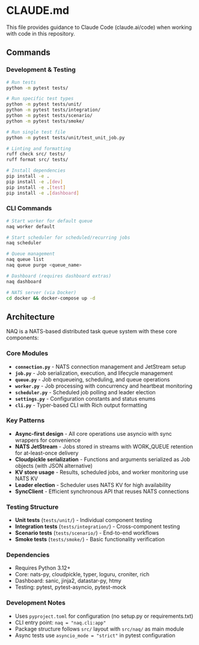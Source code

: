# CLAUDE.md

This file provides guidance to Claude Code (claude.ai/code) when working with code in this repository.

## Commands

### Development & Testing
```bash
# Run tests
python -m pytest tests/

# Run specific test types
python -m pytest tests/unit/
python -m pytest tests/integration/
python -m pytest tests/scenario/
python -m pytest tests/smoke/

# Run single test file
python -m pytest tests/unit/test_unit_job.py

# Linting and formatting
ruff check src/ tests/
ruff format src/ tests/

# Install dependencies
pip install -e .
pip install -e .[dev]
pip install -e .[test]
pip install -e .[dashboard]
```

### CLI Commands
```bash
# Start worker for default queue
naq worker default

# Start scheduler for scheduled/recurring jobs
naq scheduler

# Queue management
naq queue list
naq queue purge <queue_name>

# Dashboard (requires dashboard extras)
naq dashboard

# NATS server (via Docker)
cd docker && docker-compose up -d
```

## Architecture

NAQ is a NATS-based distributed task queue system with these core components:

### Core Modules
- **`connection.py`** - NATS connection management and JetStream setup
- **`job.py`** - Job serialization, execution, and lifecycle management  
- **`queue.py`** - Job enqueueing, scheduling, and queue operations
- **`worker.py`** - Job processing with concurrency and heartbeat monitoring
- **`scheduler.py`** - Scheduled job polling and leader election
- **`settings.py`** - Configuration constants and status enums
- **`cli.py`** - Typer-based CLI with Rich output formatting

### Key Patterns
- **Async-first design** - All core operations use asyncio with sync wrappers for convenience
- **NATS JetStream** - Jobs stored in streams with WORK_QUEUE retention for at-least-once delivery
- **Cloudpickle serialization** - Functions and arguments serialized as Job objects (with JSON alternative)
- **KV store usage** - Results, scheduled jobs, and worker monitoring use NATS KV
- **Leader election** - Scheduler uses NATS KV for high availability
- **SyncClient** - Efficient synchronous API that reuses NATS connections

### Testing Structure
- **Unit tests** (`tests/unit/`) - Individual component testing
- **Integration tests** (`tests/integration/`) - Cross-component testing  
- **Scenario tests** (`tests/scenario/`) - End-to-end workflows
- **Smoke tests** (`tests/smoke/`) - Basic functionality verification

### Dependencies
- Requires Python 3.12+
- Core: nats-py, cloudpickle, typer, loguru, croniter, rich
- Dashboard: sanic, jinja2, datastar-py, htmy
- Testing: pytest, pytest-asyncio, pytest-mock

### Development Notes
- Uses `pyproject.toml` for configuration (no setup.py or requirements.txt)
- CLI entry point: `naq = "naq.cli:app"`
- Package structure follows `src/` layout with `src/naq/` as main module
- Async tests use `asyncio_mode = "strict"` in pytest configuration